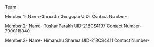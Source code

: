 Team 

Member 1-
Name-Shrestha Sengupta
UID-
Contact Number-

Member 2-
Name- Tushar Parakh
UID-21BCS4197
Contact Number- 7908118840

Member 3-
Name- Himanshu Sharma
UID-21BCS4411
Contact Number- 


